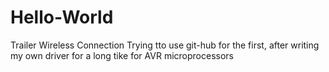 # Hello-World
Trailer Wireless Connection
Trying tto use git-hub for the first, after writing my own driver for a long tike for AVR microprocessors
